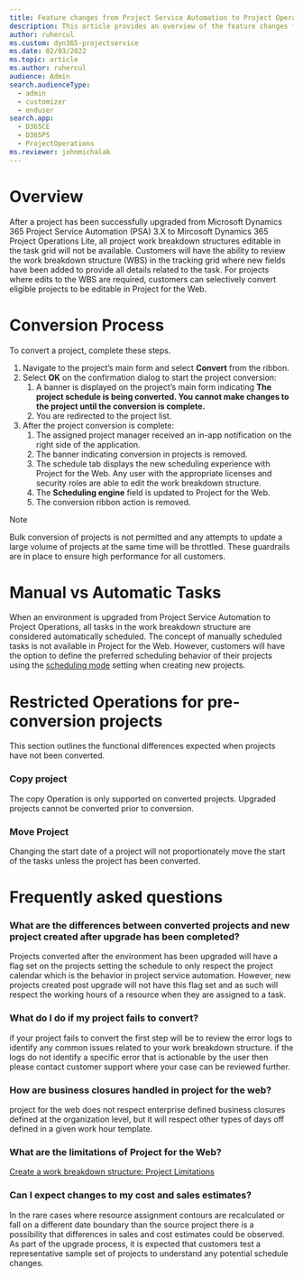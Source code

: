 ```yaml
---
title: Feature changes from Project Service Automation to Project Operations
description: This article provides an overview of the feature changes from Microsoft Dynamics 365 Project Service Automation to Microsoft Dynamics 365 Project Operations.
author: ruhercul
ms.custom: dyn365-projectservice
ms.date: 02/03/2022
ms.topic: article
ms.author: ruhercul
audience: Admin
search.audienceType: 
  - admin
  - customizer
  - enduser
search.app: 
  - D365CE
  - D365PS
  - ProjectOperations
ms.reviewer: johnmichalak
---
```


# Overview
After a project has been successfully upgraded from Microsoft Dynamics 365 Project Service Automation (PSA) 3.X to Mircosoft Dynamics 365 Project Operations Lite, all project work breakdown structures editable in the task grid will not be available. Customers will have the ability to review the work breakdown structure (WBS) in the tracking grid where new fields have been added to provide all details related to the task. For projects where edits to the WBS are required, customers can selectively convert eligible projects to be editable in Project for the Web.

# Conversion Process

To convert a project, complete these steps.

1.  Navigate to the project’s main form and select **Convert** from the ribbon.
1.  Select **OK** on the confirmation dialog to start the project conversion:
    1.  A banner is displayed on the project’s main form indicating **The project schedule is being converted. You cannot make changes to the project until the conversion is complete.**
    1.  You are redirected to the project list.
1.  After the project conversion is complete:
    1.  The assigned project manager received an in-app notification on the right side of the application.
    1.  The banner indicating conversion in projects is removed.
    1.  The schedule tab displays the new scheduling experience with Project for the Web. Any user with the appropriate licenses and security roles are able to edit the work breakdown structure.
    1.  The **Scheduling engine** field is updated to Project for the Web.
    1.  The conversion ribbon action is removed.

> [!Note]
> Bulk conversion of projects is not permitted and any attempts to update a large volume of projects at the same time will be throttled. These guardrails are in place to ensure high performance for all customers.

# Manual vs Automatic Tasks

When an environment is upgraded from Project Service Automation to Project Operations, all tasks in the work breakdown structure are considered automatically scheduled. The concept of manually scheduled tasks is not available in Project for the Web. However, customers will have the option to define the preferred scheduling behavior of their projects using the [scheduling mode](https://learn.microsoft.com/en-us/dynamics365/project-operations/project-management/scheduling-modes) setting when creating new projects.

# Restricted Operations for pre-conversion projects

This section outlines the functional differences expected when projects have not been converted.

### Copy project

The copy Operation is only supported on converted projects. Upgraded projects cannot be converted prior to conversion.

### Move Project

Changing the start date of a project will not proportionately move the start of the tasks unless the project has been converted.

# Frequently asked questions

### What are the differences between converted projects and new project created after upgrade has been completed?

Projects converted after the environment has been upgraded will have a flag set on the projects setting the schedule to only respect the project calendar which is the behavior in project service automation. However, new projects created post upgrade will not have this flag set and as such will respect the working hours of a resource when they are assigned to a task.

### What do I do if my project fails to convert?

if your project fails to convert the first step will be to review the error logs to identify any common issues related to your work breakdown structure. if the logs do not identify a specific error that is actionable by the user then please contact customer support where your case can be reviewed further.

### How are business closures handled in project for the web?

project for the web does not respect enterprise defined business closures defined at the organization level, but it will respect other types of days off defined in a given work hour template.

### What are the limitations of Project for the Web?

[Create a work breakdown structure: Project Limitations](https://learn.microsoft.com/en-us/dynamics365/project-operations/project-management/create-wbs#project-limitations)

### Can I expect changes to my cost and sales estimates?

In the rare cases where resource assignment contours are recalculated or fall on a different date boundary than the source project there is a possibility that differences in sales and cost estimates could be observed. As part of the upgrade process, it is expected that customers test a representative sample set of projects to understand any potential schedule changes.
